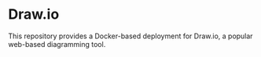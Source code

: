 # Draw.io
This repository provides a Docker-based deployment for Draw.io, a popular web-based diagramming tool. 
